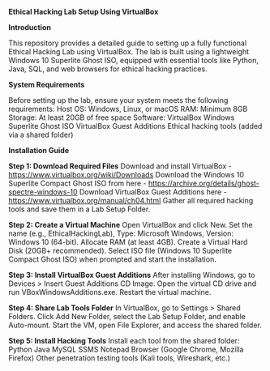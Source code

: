 **Ethical Hacking Lab Setup Using VirtualBox**

**Introduction**

This repository provides a detailed guide to setting up a fully functional Ethical Hacking Lab using VirtualBox. 
The lab is built using a lightweight Windows 10 Superlite Ghost ISO, equipped with essential tools like Python, Java, SQL, and web browsers for ethical hacking practices.

**System Requirements**

Before setting up the lab, ensure your system meets the following requirements:
Host OS: Windows, Linux, or macOS
RAM: Minimum 8GB
Storage: At least 20GB of free space
Software:
  VirtualBox
  Windows Superlite Ghost ISO
  VirtualBox Guest Additions
  Ethical hacking tools (added via a shared folder)

**Installation Guide**

**Step 1: Download Required Files**
Download and install VirtualBox - https://www.virtualbox.org/wiki/Downloads
Download the Windows 10 Superlite Compact Ghost ISO from here - https://archive.org/details/ghost-spectre-windows-10
Download VirtualBox Guest Additions here - https://www.virtualbox.org/manual/ch04.html
Gather all required hacking tools and save them in a Lab Setup Folder.

**Step 2: Create a Virtual Machine**
Open VirtualBox and click New.
Set the name (e.g., EthicalHackingLab), Type: Microsoft Windows, Version: Windows 10 (64-bit).
Allocate RAM (at least 4GB).
Create a Virtual Hard Disk (20GB+ recommended).
Select ISO file (Windows 10 Superlite Compact Ghost ISO) when prompted and start the installation.

**Step 3: Install VirtualBox Guest Additions**
After installing Windows, go to Devices > Insert Guest Additions CD Image.
Open the virtual CD drive and run VBoxWindowsAdditions.exe.
Restart the virtual machine.

**Step 4: Share Lab Tools Folder**
In VirtualBox, go to Settings > Shared Folders.
Click Add New Folder, select the Lab Setup Folder, and enable Auto-mount.
Start the VM, open File Explorer, and access the shared folder.

**Step 5: Install Hacking Tools**
Install each tool from the shared folder:
  Python
  Java
  MySQL
  SSMS
  Notepad
  Browser (Google Chrome, Mozilla Firefox)
  Other penetration testing tools (Kali tools, Wireshark, etc.)


